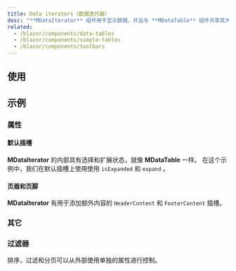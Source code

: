 ```yaml
---
title: Data iterators（数据迭代器）
desc: "**MDataIterator** 组件用于显示数据，并且与 **MDataTable** 组件共享其大部分功能。 功能包括排序、搜索、分页和选择。"
related:
  - /blazor/components/data-tables
  - /blazor/components/simple-tables
  - /blazor/components/toolbars
---
```


## 使用

<data-iterators-usage></data-iterators-usage>

## 示例

### 属性

#### 默认插槽

**MDataIterator** 的内部具有选择和扩展状态，就像 **MDataTable** 一样。 在这个示例中，我们在默认插槽上使用使用 `isExpanded` 和 `expand` 。

<masa-example file="Examples.components.data_iterators.Default"></masa-example>

#### 页眉和页脚

**MDataIterator** 有用于添加额外内容的 `HeaderContent` 和 `FooterContent` 插槽。

<masa-example file="Examples.components.data_iterators.HeaderAndFooter"></masa-example>

### 其它

### 过滤器

排序，过滤和分页可以从外部使用单独的属性进行控制。

<masa-example file="Examples.components.data_iterators.Filter"></masa-example>